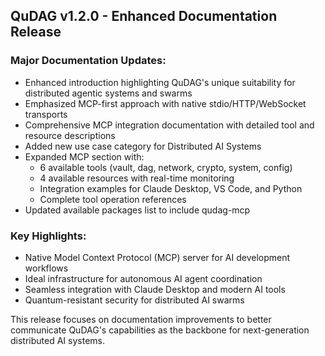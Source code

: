 ## QuDAG v1.2.0 - Enhanced Documentation Release

### Major Documentation Updates:
- Enhanced introduction highlighting QuDAG's unique suitability for distributed agentic systems and swarms
- Emphasized MCP-first approach with native stdio/HTTP/WebSocket transports
- Comprehensive MCP integration documentation with detailed tool and resource descriptions
- Added new use case category for Distributed AI Systems
- Expanded MCP section with:
  - 6 available tools (vault, dag, network, crypto, system, config)
  - 4 available resources with real-time monitoring
  - Integration examples for Claude Desktop, VS Code, and Python
  - Complete tool operation references
- Updated available packages list to include qudag-mcp

### Key Highlights:
- Native Model Context Protocol (MCP) server for AI development workflows
- Ideal infrastructure for autonomous AI agent coordination
- Seamless integration with Claude Desktop and modern AI tools
- Quantum-resistant security for distributed AI swarms

This release focuses on documentation improvements to better communicate QuDAG's capabilities as the backbone for next-generation distributed AI systems.
